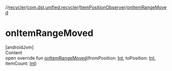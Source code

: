 //[recycler](../../../index.md)/[com.dst.unified.recycler](../index.md)/[ItemPositionObserver](index.md)/[onItemRangeMoved](on-item-range-moved.md)



# onItemRangeMoved  
[androidJvm]  
Content  
open override fun [onItemRangeMoved](on-item-range-moved.md)(fromPosition: [Int](https://kotlinlang.org/api/latest/jvm/stdlib/kotlin/-int/index.html), toPosition: [Int](https://kotlinlang.org/api/latest/jvm/stdlib/kotlin/-int/index.html), itemCount: [Int](https://kotlinlang.org/api/latest/jvm/stdlib/kotlin/-int/index.html))  



